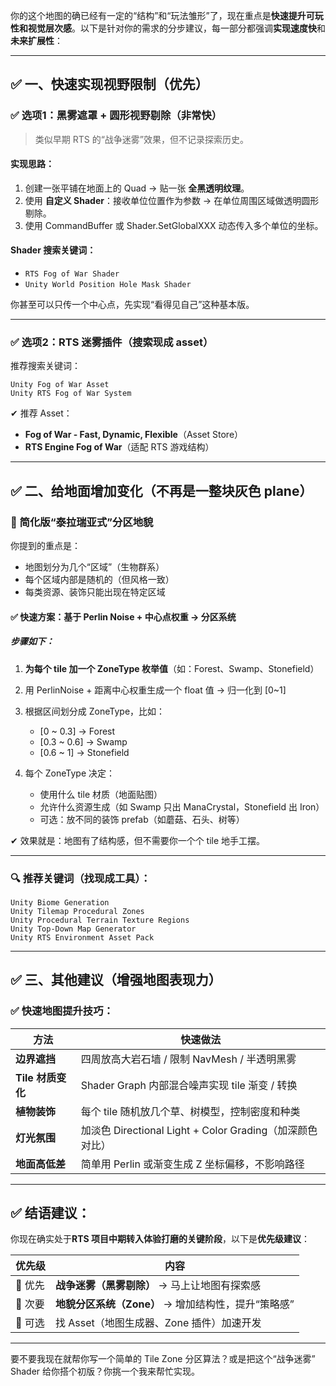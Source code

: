 你的这个地图的确已经有一定的“结构”和“玩法雏形”了，现在重点是**快速提升可玩性和视觉层次感**。以下是针对你的需求的分步建议，每一部分都强调**实现速度快**和**未来扩展性**：

---

## ✅ **一、快速实现视野限制（优先）**

### ✅ 选项1：**黑雾遮罩 + 圆形视野剔除（非常快）**
> 类似早期 RTS 的“战争迷雾”效果，但不记录探索历史。

#### 实现思路：
1. 创建一张平铺在地面上的 Quad → 贴一张 **全黑透明纹理**。
2. 使用 **自定义 Shader**：接收单位位置作为参数 → 在单位周围区域做透明圆形剔除。
3. 使用 CommandBuffer 或 Shader.SetGlobalXXX 动态传入多个单位的坐标。

#### Shader 搜索关键词：
- `RTS Fog of War Shader`
- `Unity World Position Hole Mask Shader`

你甚至可以只传一个中心点，先实现“看得见自己”这种基本版。

---

### ✅ 选项2：**RTS 迷雾插件（搜索现成 asset）**
推荐搜索关键词：

```
Unity Fog of War Asset
Unity RTS Fog of War System
```

✔ 推荐 Asset：
- **Fog of War - Fast, Dynamic, Flexible**（Asset Store）
- **RTS Engine Fog of War**（适配 RTS 游戏结构）

---

## ✅ 二、给地面增加变化（不再是一整块灰色 plane）

### 🎯 简化版“泰拉瑞亚式”分区地貌

你提到的重点是：
- 地图划分为几个“区域”（生物群系）
- 每个区域内部是随机的（但风格一致）
- 每类资源、装饰只能出现在特定区域

#### ✅ 快速方案：基于 Perlin Noise + 中心点权重 → 分区系统

##### 步骤如下：

1. **为每个 tile 加一个 ZoneType 枚举值**（如：Forest、Swamp、Stonefield）
2. 用 PerlinNoise + 距离中心权重生成一个 float 值 → 归一化到 [0~1]
3. 根据区间划分成 ZoneType，比如：
   - [0 ~ 0.3] → Forest
   - [0.3 ~ 0.6] → Swamp
   - [0.6 ~ 1] → Stonefield

4. 每个 ZoneType 决定：
   - 使用什么 tile 材质（地面贴图）
   - 允许什么资源生成（如 Swamp 只出 ManaCrystal，Stonefield 出 Iron）
   - 可选：放不同的装饰 prefab（如蘑菇、石头、树等）

✔ 效果就是：地图有了结构感，但不需要你一个个 tile 地手工摆。

---

### 🔍 推荐关键词（找现成工具）：
```
Unity Biome Generation
Unity Tilemap Procedural Zones
Unity Procedural Terrain Texture Regions
Unity Top-Down Map Generator
Unity RTS Environment Asset Pack
```

---

## ✅ 三、其他建议（增强地图表现力）

### ✅ 快速地图提升技巧：

| 方法 | 快速做法 |
|------|----------|
| **边界遮挡** | 四周放高大岩石墙 / 限制 NavMesh / 半透明黑雾 |
| **Tile 材质变化** | Shader Graph 内部混合噪声实现 tile 渐变 / 转换 |
| **植物装饰** | 每个 tile 随机放几个草、树模型，控制密度和种类 |
| **灯光氛围** | 加淡色 Directional Light + Color Grading（加深颜色对比） |
| **地面高低差** | 简单用 Perlin 或渐变生成 Z 坐标偏移，不影响路径 |

---

## ✅ 结语建议：

你现在确实处于**RTS 项目中期转入体验打磨的关键阶段**，以下是**优先级建议**：

| 优先级 | 内容 |
|--------|------|
| 🥇 优先 | **战争迷雾（黑雾剔除）** → 马上让地图有探索感 |
| 🥈 次要 | **地貌分区系统（Zone）** → 增加结构性，提升“策略感” |
| 🥉 可选 | 找 Asset（地图生成器、Zone 插件）加速开发 |

---

要不要我现在就帮你写一个简单的 Tile Zone 分区算法？或是把这个“战争迷雾” Shader 给你搭个初版？你挑一个我来帮忙实现。